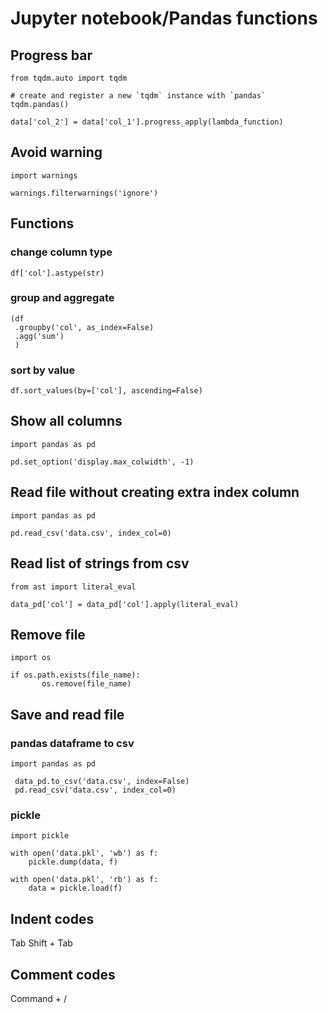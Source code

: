 # Jupyter notebook/Pandas functions

## Progress bar

```
from tqdm.auto import tqdm

# create and register a new `tqdm` instance with `pandas`
tqdm.pandas()

data['col_2'] = data['col_1'].progress_apply(lambda_function)
```

## Avoid warning
```
import warnings

warnings.filterwarnings('ignore')
```

## Functions
### change column type
```
df['col'].astype(str)
```
### group and aggregate
```
(df
 .groupby('col', as_index=False)
 .agg('sum')
 )
```
### sort by value
```
df.sort_values(by=['col'], ascending=False)
```

## Show all columns
```
import pandas as pd

pd.set_option('display.max_colwidth', -1)
```

## Read file without creating extra index column
```
import pandas as pd

pd.read_csv('data.csv', index_col=0)
```

## Read list of strings from csv
```
from ast import literal_eval

data_pd['col'] = data_pd['col'].apply(literal_eval)
```

## Remove file
```
import os
 
if os.path.exists(file_name):
       os.remove(file_name)
```       

## Save and read file
### pandas dataframe to csv
```
import pandas as pd

 data_pd.to_csv('data.csv', index=False)
 pd.read_csv('data.csv', index_col=0)
```
### pickle
```
import pickle

with open('data.pkl', 'wb') as f:
    pickle.dump(data, f)
    
with open('data.pkl', 'rb') as f:
    data = pickle.load(f)
```

## Indent codes
Tab
Shift + Tab

## Comment codes
Command + /
